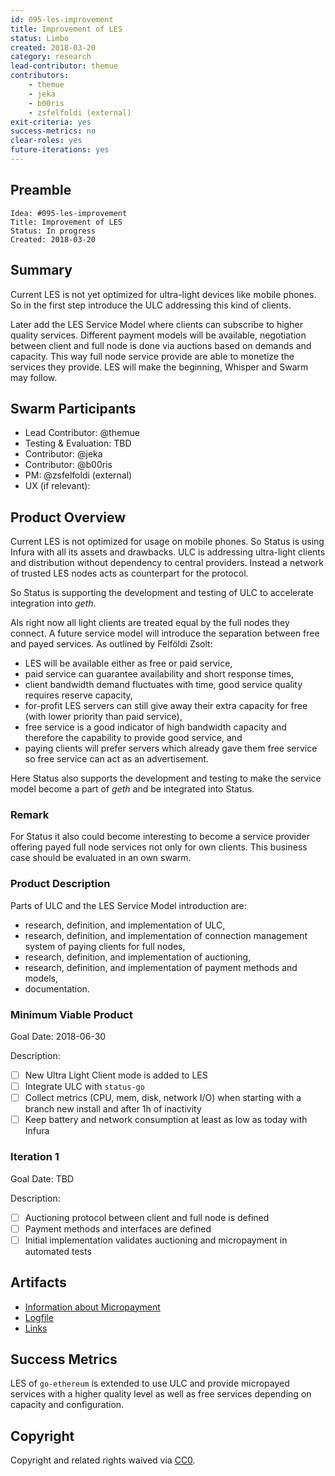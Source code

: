 ```yaml
---
id: 095-les-improvement
title: Improvement of LES
status: Limbo
created: 2018-03-20
category: research
lead-contributor: themue
contributors:
    - themue
    - jeka
    - b00ris
    - zsfelfoldi (external)
exit-criteria: yes
success-metrics: no
clear-roles: yes
future-iterations: yes
---
```


## Preamble

    Idea: #095-les-improvement
    Title: Improvement of LES
    Status: In progress
    Created: 2018-03-20

## Summary

Current LES is not yet optimized for ultra-light devices like mobile phones. So in the first step introduce
the ULC addressing this kind of clients.

Later add the LES Service Model where clients can subscribe to higher quality services. Different payment
models will be available, negotiation between client and full node is done via auctions based on demands and
capacity. This way full node service provide are able to monetize the services they provide. LES will make the
beginning, Whisper and Swarm may follow.

## Swarm Participants

- Lead Contributor: @themue
- Testing & Evaluation: TBD
- Contributor: @jeka
- Contributor: @b00ris
- PM: @zsfelfoldi (external)
- UX (if relevant):

## Product Overview

Current LES is not optimized for usage on mobile phones. So Status is using Infura with all its assets and
drawbacks. ULC is addressing ultra-light clients and distribution without dependency to central providers.
Instead a network of trusted LES nodes acts as counterpart for the protocol.

So Status is supporting the development and testing of ULC to accelerate integration into *geth*.

Als right now all light clients are treated equal by the full nodes they connect. A future service model will
introduce the separation between free and payed services. As outlined by Felföldi Zsolt:

- LES will be available either as free or paid service,
- paid service can guarantee availability and short response times,
- client bandwidth demand fluctuates with time, good service quality requires reserve capacity,
- for-profit LES servers can still give away their extra capacity for free (with lower priority than paid service),
- free service is a good indicator of high bandwidth capacity and therefore the capability to provide good service, and
- paying clients will prefer servers which already gave them free service so free service can act as an advertisement.

Here Status also supports the development and testing to make the service model become a part of *geth* and be
integrated into Status.

### Remark

For Status it also could become interesting to become a service provider offering payed full node services not only
for own clients. This business case should be evaluated in an own swarm.

### Product Description

Parts of ULC and the LES Service Model introduction are:

- research, definition, and implementation of ULC,
- research, definition, and implementation of connection management system of paying clients for full nodes,
- research, definition, and implementation of auctioning,
- research, definition, and implementation of payment methods and models,
- documentation.

### Minimum Viable Product

Goal Date: 2018-06-30

Description:

- [ ] New Ultra Light Client mode is added to LES
- [ ] Integrate ULC with `status-go`
- [ ] Collect metrics (CPU, mem, disk, network I/O) when starting with a branch new install and after 1h of inactivity
- [ ] Keep battery and network consumption at least as low as today with Infura

### Iteration 1

Goal Date: TBD

Description:

- [ ] Auctioning protocol between client and full node is defined
- [ ] Payment methods and interfaces are defined
- [ ] Initial implementation validates auctioning and micropayment in automated tests

## Artifacts

- [Information about Micropayment](micropayment.md)
- [Logfile](log.md)
- [Links](links.md)

## Success Metrics

LES of `go-ethereum` is extended to use ULC and provide micropayed services with a higher quality
level as well as free services depending on capacity and configuration.

## Copyright

Copyright and related rights waived via [CC0](https://creativecommons.org/publicdomain/zero/1.0/).

